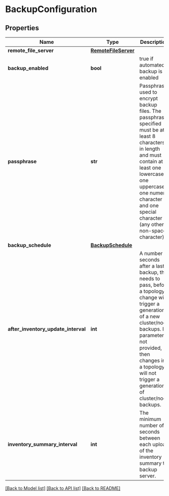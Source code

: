 # BackupConfiguration

## Properties
Name | Type | Description | Notes
------------ | ------------- | ------------- | -------------
**remote_file_server** | [**RemoteFileServer**](RemoteFileServer.md) |  | 
**backup_enabled** | **bool** | true if automated backup is enabled | [optional] [default to False]
**passphrase** | **str** | Passphrase used to encrypt backup files. The passphrase specified must be at least 8 characters in length and must contain at least one lowercase, one uppercase, one numeric character and one special character (any other non-space character).  | [optional] 
**backup_schedule** | [**BackupSchedule**](BackupSchedule.md) |  | [optional] 
**after_inventory_update_interval** | **int** | A number of seconds after a last backup, that needs to pass, before a topology change will trigger a generation of a new cluster/node backups. If parameter is not provided, then changes in a topology will not trigger a generation of cluster/node backups. | [optional] 
**inventory_summary_interval** | **int** | The minimum number of seconds between each upload of the inventory summary to backup server. | [optional] [default to 240]

[[Back to Model list]](../README.md#documentation-for-models) [[Back to API list]](../README.md#documentation-for-api-endpoints) [[Back to README]](../README.md)

